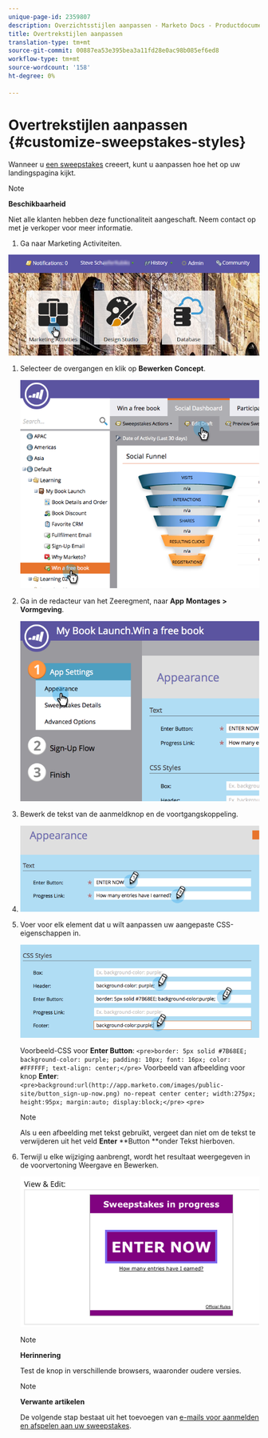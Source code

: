 ```yaml
---
unique-page-id: 2359807
description: Overzichtsstijlen aanpassen - Marketo Docs - Productdocumentatie
title: Overtrekstijlen aanpassen
translation-type: tm+mt
source-git-commit: 00887ea53e395bea3a11fd28e0ac98b085ef6ed8
workflow-type: tm+mt
source-wordcount: '158'
ht-degree: 0%

---
```



# Overtrekstijlen aanpassen {#customize-sweepstakes-styles}

Wanneer u [een sweepstakes](create-sweepstakes.md) creeert, kunt u aanpassen hoe het op uw landingspagina kijkt.

>[!NOTE]
>
>**Beschikbaarheid**
>
>Niet alle klanten hebben deze functionaliteit aangeschaft. Neem contact op met je verkoper voor meer informatie.

1. Ga naar Marketing Activiteiten.

![](assets/login-marketing-activities-1.png)

1. Selecteer de overgangen en klik op **Bewerken** **Concept**.

   ![](assets/image2014-9-25-17-3a51-3a45.png)

1. Ga in de redacteur van het Zeeregment, naar **App** **Montages** **>** **Vormgeving**.

   ![](assets/image2014-9-25-17-3a51-3a59.png)

1. Bewerk de tekst van de aanmeldknop en de voortgangskoppeling.
1. ![](assets/image2014-9-25-17-3a52-3a22.png)

1. Voer voor elk element dat u wilt aanpassen uw aangepaste CSS-eigenschappen in.

   ![](assets/image2014-9-25-17-3a52-3a37.png)

   Voorbeeld-CSS voor **Enter Button**:
   `<pre>border: 5px solid #7B68EE; background-color: purple; padding: 10px; font: 16px; color: #FFFFFF; text-align: center;</pre>` Voorbeeld van afbeelding voor knop  **Enter**:
   `<pre>background:url(http://app.marketo.com/images/public-site/button_sign-up-now.png) no-repeat center center; width:275px; height:95px; margin:auto; display:block;</pre>` `<pre>`

   >[!NOTE]
   >
   >Als u een afbeelding met tekst gebruikt, vergeet dan niet om de tekst te verwijderen uit het veld **Enter** **Button **onder Tekst hierboven.

1. Terwijl u elke wijziging aanbrengt, wordt het resultaat weergegeven in de voorvertoning Weergave en Bewerken.

   ![](assets/image2014-9-25-17-3a55-3a3.png)

   >[!NOTE]
   >
   >**Herinnering**
   >
   >
   >Test de knop in verschillende browsers, waaronder oudere versies.

   >[!NOTE]
   >
   >**Verwante artikelen**
   >
   >
   >De volgende stap bestaat uit het toevoegen van [e-mails voor aanmelden en afspelen aan uw sweepstakes](../../../../product-docs/demand-generation/social/social-functions/use-emails-in-social-promotions.md).

